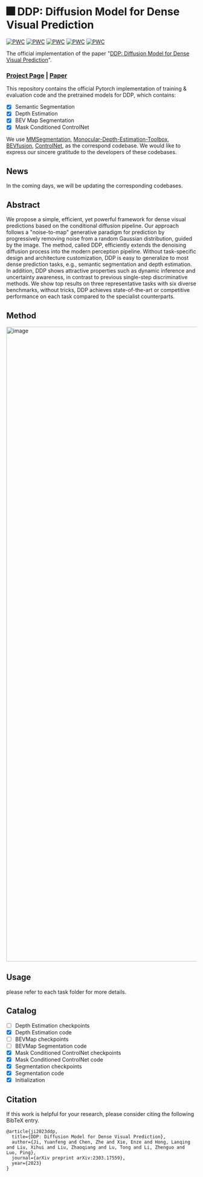 # 🎆 DDP: Diffusion Model for Dense Visual Prediction

[![PWC](https://img.shields.io/endpoint.svg?url=https://paperswithcode.com/badge/ddp-diffusion-model-for-dense-visual/monocular-depth-estimation-on-kitti-eigen)](https://paperswithcode.com/sota/monocular-depth-estimation-on-kitti-eigen?p=ddp-diffusion-model-for-dense-visual)
[![PWC](https://img.shields.io/endpoint.svg?url=https://paperswithcode.com/badge/ddp-diffusion-model-for-dense-visual/monocular-depth-estimation-on-sun-rgbd)](https://paperswithcode.com/sota/monocular-depth-estimation-on-sun-rgbd?p=ddp-diffusion-model-for-dense-visual)
[![PWC](https://img.shields.io/endpoint.svg?url=https://paperswithcode.com/badge/ddp-diffusion-model-for-dense-visual/monocular-depth-estimation-on-nyu-depth-v2)](https://paperswithcode.com/sota/monocular-depth-estimation-on-nyu-depth-v2?p=ddp-diffusion-model-for-dense-visual)
[![PWC](https://img.shields.io/endpoint.svg?url=https://paperswithcode.com/badge/ddp-diffusion-model-for-dense-visual/semantic-segmentation-on-cityscapes-val)](https://paperswithcode.com/sota/semantic-segmentation-on-cityscapes-val?p=ddp-diffusion-model-for-dense-visual)
[![PWC](https://img.shields.io/endpoint.svg?url=https://paperswithcode.com/badge/ddp-diffusion-model-for-dense-visual/semantic-segmentation-on-ade20k)](https://paperswithcode.com/sota/semantic-segmentation-on-ade20k?p=ddp-diffusion-model-for-dense-visual)

The official implementation of the paper "[DDP: Diffusion Model for Dense Visual Prediction](https://arxiv.org/abs/2303.17559)".

### [Project Page](https://github.com/JiYuanFeng/DDP) | [Paper](https://arxiv.org/abs/2303.17559)


This repository contains the official Pytorch implementation of training & evaluation code and the pretrained models for DDP, which contains:

- [x] Semantic Segmentation
- [x] Depth Estimation
- [x] BEV Map Segmentation
- [x] Mask Conditioned ControlNet

We use [MMSegmentation](https://github.com/open-mmlab/mmsegmentation), [Monocular-Depth-Estimation-Toolbox](https://github.com/zhyever/Monocular-Depth-Estimation-Toolbox), [BEVfusion](https://github.com/mit-han-lab/bevfusion), [ControlNet](https://github.com/lllyasviel/ControlNet), as the correspond codebase.
We would like to express our sincere gratitude to the developers of these codebases.

## News
In the coming days, we will be updating the corresponding codebases.


## Abstract

We propose a simple, efficient, yet powerful framework for dense visual predictions based on the conditional diffusion pipeline. Our approach follows a "noise-to-map" generative paradigm for prediction by progressively removing noise from a random Gaussian distribution, guided by the image. The method, called DDP, efficiently extends the denoising diffusion process into the modern perception pipeline. Without task-specific design and architecture customization, DDP is easy to generalize to most dense prediction tasks, e.g., semantic segmentation and depth estimation. In addition, DDP shows attractive properties such as dynamic inference and uncertainty awareness, in contrast to previous single-step discriminative methods. We show top results on three representative tasks with six diverse benchmarks, without tricks, DDP achieves state-of-the-art or competitive performance on each task compared to the specialist counterparts.


## Method
<img width="1680" alt="image" src="https://github.com/JiYuanFeng/DDP/assets/23737120/e45b0241-79c4-4cad-886f-ec1250b61412">



## Usage
please refer to each task folder for more details.

## Catalog
- [ ] Depth Estimation checkpoints
- [x] Depth Estimation code
- [ ] BEVMap checkpoints
- [ ] BEVMap Segmentation code
- [x] Mask Conditioned ControlNet checkpoints
- [x] Mask Conditioned ControlNet code
- [x] Segmentation checkpoints
- [x] Segmentation code
- [x] Initialization

## Citation
If this work is helpful for your research, please consider citing the following BibTeX entry.
```
@article{ji2023ddp,
  title={DDP: Diffusion Model for Dense Visual Prediction},
  author={Ji, Yuanfeng and Chen, Zhe and Xie, Enze and Hong, Lanqing and Liu, Xihui and Liu, Zhaoqiang and Lu, Tong and Li, Zhenguo and Luo, Ping},
  journal={arXiv preprint arXiv:2303.17559},
  year={2023}
}
```







